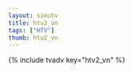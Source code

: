 ```yaml
--- 
layout: sieutv
title: htv2_vn
tags: ["HTV"]
thumb: htv2_vn
---
```

{% include tvadv key="htv2_vn" %}
